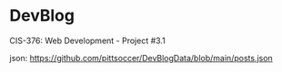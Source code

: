 # DevBlog
CIS-376: Web Development - Project #3.1

json: https://github.com/pittsoccer/DevBlogData/blob/main/posts.json
